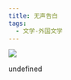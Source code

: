 ```yaml
---
title: 无声告白
tags:
  - 文学-外国文学
---
```


![](https://cdn.weread.qq.com/weread/cover/40/YueWen_660048/s_YueWen_660048.jpg)

undefined
